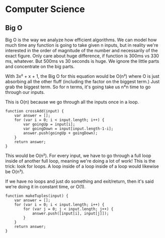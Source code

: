 # Computer Science
## Big O
Big O is the way we analyze how efficient algorithms. We can model how much time any function is going to take given n inputs, but in reality we're interested in the order of magnitude of the number and necessarily of the exact figure.
Only care about huge difference, if function is 300ms vs 330 ms, whatever. But 500ms vs 30 seconds is huge. We ignore the little parts and concentrate on the big parts.

With 3x² + x + 1, the Big O for this equation would be O(n²) where O is just absorbing all the other fluff (including the factor on the biggest term.) Just grab the biggest term. So for n terms, it's going take us n*n time to go through our inputs. 

 This is O(n) because we go through all the inputs once in a loop. 
```
function crossAdd(input) {
    var answer = [];
    for (var i = 0; i < input.length; i++) {
        var goingUp = input[i];
        var goingDown = input[input.length-1-i];
        answer.push(goingUp + goingDown);
    }
    return answer;
}
```

 This would be O(n²). For every input, we have to go through a full loop inside of another full loop, meaning we're doing a lot of work! This is the trick: look for loops. A loop inside of a loop inside of a loop would likewise be O(n³).

If we have no loops and just do something and exit/return, then it's said we're doing it in constant time, or O(1). 
```
function makeTuples(input) {
    var answer = [];
    for (var i = 0; i < input.length; i++) {
        for (var j = 0; j < input.length; j++) {
            answer.push([input[i], input[j]]);
        }
    }
    return answer;
}
```
